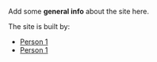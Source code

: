 
Add some **general info** about the site here.

The site is built by:

* [Person 1](https://example.org)
* [Person 1](https://example.org)
